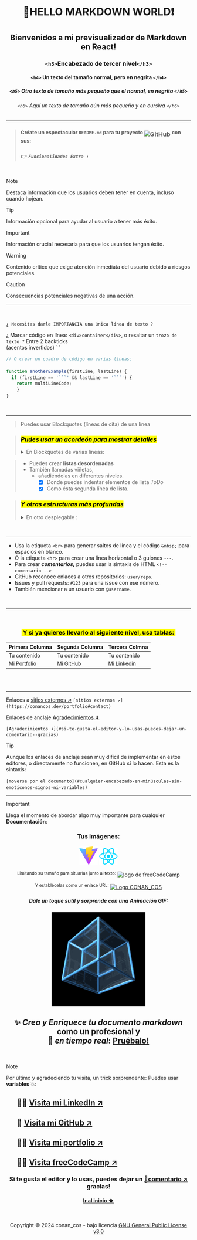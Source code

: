 <div align="center">

# 👋HELLO MARKDOWN WORLD❗

## Bienvenidos a mi previsualizador de Markdown en React!

### `<h3>`Encabezado de tercer nivel`</h3>`

#### `<h4>` Un texto del tamaño normal, pero en negrita `</h4>`

##### `<h5>` Otro texto de tamaño más pequeño que el normal, en negrita `</h5>`

###### `<h6>` _Aquí un texto de tamaño aún más pequeño y en cursiva_ `</h6>`</div>




<hr>

> ### <sup>Créate un espectacular **`README.md`** para tu proyecto </sup>![GitHub](https://img.shields.io/badge/GitHub-181717?style=for-the-badge&logo=github&logoColor=white) <sup>con sus:</sup>
> 👉 _**`Funcionalidades Extra :`**_
<br>

> [!NOTE]
> Destaca información que los usuarios deben tener en cuenta, incluso cuando hojean.
 
> [!TIP]
> Información opcional para ayudar al usuario a tener más éxito.

> [!IMPORTANT]
> Información crucial necesaria para que los usuarios tengan éxito.

> [!WARNING]
> Contenido crítico que exige atención inmediata del usuario debido a riesgos potenciales.

> [!CAUTION]
> Consecuencias potenciales negativas de una acción.


















<hr>
<br>

```
¿ Necesitas darle IMPORTANCIA una única línea de texto ?
```

¿ Marcar código en línea: `<div>container</div>`, o resaltar un `trozo de texto ?` Entre 2 backticks <br>(acentos invertidos) ` `` `

```javascript
// O crear un cuadro de código en varias líneas:

function anotherExample(firstLine, lastLine) {
  if (firstLine == '```' && lastLine == '```') {
    return multiLineCode;
    }
}
```








<br>
<hr>

> Puedes usar Blockquotes (líneas de cita) de una línea

>### <mark> _**Pudes usar un acordeón para mostrar detalles**_ </mark>
><details><summary>En Blockquotes de varias líneas:</summary> 
>
> ### Con listas de tareas "**ToDo**":
> - [X] Markdown te permite marcar texto en **negrita,** _cursiva_ o ~~texto tachado~~.
> - [X] O marcar el texto combinando <u>**~~_TODOS LOS MODOS_~~**</u>.
> - [ ] Lamentablemente no puedes usar HTML para `<u>subrayados</u>`.
>
></details>
>




> * Puedes crear **listas desordenadas**
> * También llamadas viñetas,
>    * añadiéndolas en diferentes niveles.
>       * [X] Donde puedes indentar elementos de lista _ToDo_
>       * [x] Como ésta segunda línea de lista.




>### <mark> _Y otras estructuras más profundas_ </mark>
><details><summary>En otro desplegable :</summary>
>
>>     - Nivel 1
>>>     - Nivel 2
>>>>     - Nivel 3
>>>>>     - más niveles
>>>>>>     - más profundos.
>
></details>
>




<br>
<hr>

- Usa la etiqueta `<br>` para generar saltos de línea y el código `&nbsp;` para espacios en blanco.
- O la etiqueta `<hr>` para crear una linea horizontal o 3 guiones `---`.
- Para crear <em><strong>comentarios,</strong></em> puedes usar la sintaxis de HTML <!-- comentario de una o varias líneas. -->`<!-- comentario -->`
- GitHub reconoce enlaces a otros repositorios: `user/repo`.
- Issues y pull requests: `#123` para una issue con ese número.
- También mencionar a un usuario con `@username`.

<br>
<hr>

<div align="center">

<br>

### <mark>&nbsp;Y si ya quieres llevarlo al siguiente nivel, usa **tablas:&nbsp;**</mark>

| Primera Columna | Segunda Columna | Tercera Colmna |
| --- | --- | --- |
| Tu contenido | Tu contenido | Tu contenido |
| [Mi Portfolio][conancos.dev] | [Mi GitHub][mi-GitHub] | [Mi Linkedin][mi-LinkedIn] |

</div>



<br><br>
<hr color="lime">
 
  Enlaces a [sitios externos ↗](https://conancos.dev/portfolio#contact "CONAN_COS.DEV") `[sitios externos ↗](https://conancos.dev/portfolio#contact)`
  
  Enlaces de anclaje [Agradecimientos ⬇](#si-te-gusta-el-editor-y-lo-usas-puedes-dejar-un-comentario--gracias "❤ se agradece")

```
[Agradecimientos ⬇](#si-te-gusta-el-editor-y-lo-usas-puedes-dejar-un-comentario--gracias)
```

> [!TIP]
> Aunque los enlaces de anclaje sean muy difícil de implementar en éstos editores, o directamente no funcionen, en GitHub sí lo hacen. Esta es la sintaxis:
>
>`[moverse por el documento](#cualquier-encabezado-en-minúsculas-sin-emoticonos-signos-ni-variables)`



<hr color="lime">

> [!IMPORTANT]
> Llega el momento de abordar algo muy importante para cualquier **Documentación**:

<div align="center">

### Tus imágenes:

<img src='./public/vite.svg' alt="logo de Vite1" width="50px"/> <img src="./public/react.svg" alt="logo de Vite2" width="50px" />

<sup>Limitando su tamaño para situarlas junto al texto:</sup> <img src="https://cdn.freecodecamp.org/testable-projects-fcc/images/fcc_secondary.svg" width="200px" alt="logo de freeCodeCamp" />

<sup>Y establécelas como un enlace URL:</mark></sup> [![Logo CONAN_COS](https://conancos.dev/next/logica-js/CashRegister/images/logo-conancos.png)](https://conancos.dev/portfolio#contact)

##### Dale un toque sutil y sorprende con una **Animación** GIF:

![imagen de un teseracto](./public/Teseracto.gif)





## ✨ _Crea y Enriquece tu documento markdown_ como un profesional y <br> 🔴 _en tiempo real_:  [Pruébalo!](https://conancos.dev/markdown-editor/)









</div>

<br>

> [!NOTE]
> Por último y agradeciendo tu visita, un trick sorprendente: Puedes usar **variables** 💥:


## &nbsp;&nbsp;&nbsp;&nbsp;&nbsp; 👨‍🎓 [Visita mi LinkedIn ↗][mi-LinkedIn]
## &nbsp;&nbsp;&nbsp;&nbsp;&nbsp; 🚀 [Visita mi GitHub ↗][mi-GitHub]
## &nbsp;&nbsp;&nbsp;&nbsp;&nbsp; 👨‍💻 [Visita mi portfolio ↗][conancos.dev]
## &nbsp;&nbsp;&nbsp;&nbsp;&nbsp; 👩‍🏫 [Visita freeCodeCamp ↗][freeCodeCamp]
<div align="center">

### Si te gusta el editor y lo usas, puedes dejar un [💖comentario ↗][comentario] gracias!
</div>

<div align="center">

#### [Ir al inicio ⬆ ](#bienvenidos-a-mi-previsualizador-de-markdown-en-react "Subir al principio")

<br>
<!--Copyright © 2024 conan_cos - bajo licencia <a href="https://www.gnu.org/licenses/gpl-3.0.html">GNU General Public License v3.0</a>-->


Copyright © 2024 conan_cos - bajo licencia [GNU General Public License v3.0](https://www.gnu.org/licenses/gpl-3.0.html)
</div>




<!-- Variables -->

[conancos.dev]: https://conancos.dev/portfolio "conancos.dev"
[mi-GitHub]: https://github.com/conancos "A GitHub"
[mi-LinkedIn]: https://www.linkedin.com/in/joaquin-martinez-cortes/ "A LinkedIn"
[freeCodeCamp]: https://freecodecamp.org/espanol "A freeCodeCamp"
[license]: https://www.gnu.org/licenses/gpl-3.0.html
[comentario]: https://www.linkedin.com/posts/joaquin-martinez-cortes_nuevoproyecto-activity-7260907343922544640-Bgbq?utm_source=share&utm_medium=member_desktop
